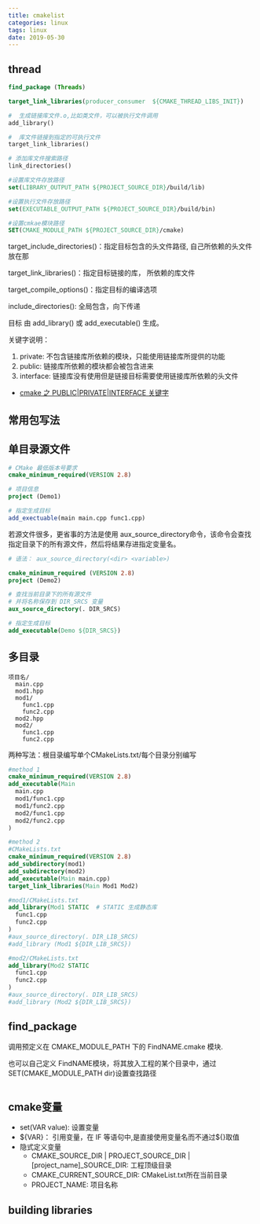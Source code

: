 ```yaml
---
title: cmakelist
categories: linux
tags: linux
date: 2019-05-30
---
```


## thread

```cmake
find_package (Threads)

target_link_libraries(producer_consumer  ${CMAKE_THREAD_LIBS_INIT})
```

```py
#  生成链接库文件.o,比如类文件，可以被执行文件调用
add_library()

#  库文件链接到指定的可执行文件
target_link_libraries()

# 添加库文件搜索路径
link_directories()
```



```cmake
#设置库文件存放路径
set(LIBRARY_OUTPUT_PATH ${PROJECT_SOURCE_DIR}/build/lib)

#设置执行文件存放路径
set(EXECUTABLE_OUTPUT_PATH ${PROJECT_SOURCE_DIR}/build/bin)

#设置cmkae模块路径
SET(CMAKE_MODULE_PATH ${PROJECT_SOURCE_DIR}/cmake)
```

target_include_directories()：指定目标包含的头文件路径, 自己所依赖的头文件放在那

target_link_libraries()：指定目标链接的库， 所依赖的库文件

target_compile_options()：指定目标的编译选项

include_directories(): 全局包含，向下传递

目标 由 add_library() 或 add_executable() 生成。

关键字说明：

1. private: 不包含链接库所依赖的模块，只能使用链接库所提供的功能
2. public: 链接库所依赖的模块都会被包含进来
3. interface: 链接库没有使用但是链接目标需要使用链接库所依赖的头文件


- [cmake 之 PUBLIC|PRIVATE|INTERFACE 关键字](https://ravenxrz.ink/archives/e40194d1.html)


## 常用包写法

## 单目录源文件

```cmake
# CMake 最低版本号要求
cmake_minimum_required(VERSION 2.8)

# 项目信息
project (Demo1)

# 指定生成目标
add_exectuable(main main.cpp func1.cpp)
```

若源文件很多，更省事的方法是使用 aux_source_directory命令，该命令会查找指定目录下的所有源文件，然后将结果存进指定变量名。 
```cmake
# 语法： aux_source_directory(<dir> <variable>)

cmake_minimum_required (VERSION 2.8)
project (Demo2)

# 查找当前目录下的所有源文件
# 并将名称保存到 DIR_SRCS 变量
aux_source_directory(. DIR_SRCS)

# 指定生成目标
add_executable(Demo ${DIR_SRCS})
```
## 多目录

```
项目名/
  main.cpp
  mod1.hpp
  mod1/
    func1.cpp
    func2.cpp
  mod2.hpp
  mod2/
    func1.cpp
    func2.cpp
```
两种写法：根目录编写单个CMakeLists.txt/每个目录分别编写
```cmake
#method 1
cmake_minimum_required(VERSION 2.8)
add_executable(Main
  main.cpp
  mod1/func1.cpp
  mod1/func2.cpp
  mod2/func1.cpp
  mod2/func2.cpp
)
```
```cmake
#method 2
#CMakeLists.txt
cmake_minimum_required(VERSION 2.8)
add_subdirectory(mod1) 
add_subdirectory(mod2) 
add_executable(Main main.cpp)
target_link_libraries(Main Mod1 Mod2) 

#mod1/CMakeLists.txt
add_library(Mod1 STATIC  # STATIC 生成静态库
  func1.cpp
  func2.cpp
)
#aux_source_directory(. DIR_LIB_SRCS)
#add_library (Mod1 ${DIR_LIB_SRCS})

#mod2/CMakeLists.txt
add_library(Mod2 STATIC
  func1.cpp
  func2.cpp
)
#aux_source_directory(. DIR_LIB_SRCS)
#add_library (Mod2 ${DIR_LIB_SRCS})

```

## find_package

调用预定义在 CMAKE_MODULE_PATH 下的 FindNAME.cmake 模块.

也可以自己定义 FindNAME模块，将其放入工程的某个目录中，通过 SET(CMAKE_MODULE_PATH dir)设置查找路径

```cmake

```

## cmake变量

- set(VAR value): 设置变量
- \${VAR}： 引用变量，在 IF 等语句中,是直接使用变量名而不通过\${}取值
- 隐式定义变量
    - CMAKE_SOURCE_DIR | PROJECT_SOURCE_DIR | [project_name]_SOURCE_DIR: 工程顶级目录
    - CMAKE_CURRENT_SOURCE_DIR: CMakeList.txt所在当前目录
    - PROJECT_NAME: 项目名称

## building libraries